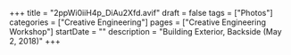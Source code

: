 +++
title = "2ppWi0iiH4p_DiAu2Xfd.avif"
draft = false
tags = ["Photos"]
categories = ["Creative Engineering"]
pages = ["Creative Engineering Workshop"]
startDate = ""
description = "Building Exterior, Backside (May 2, 2018)"
+++
